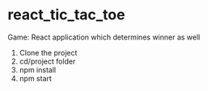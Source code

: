 # react_tic_tac_toe
Game: React application which determines winner as well


1.  Clone the project
2.  cd/project folder
3.  npm install
4.  npm start
